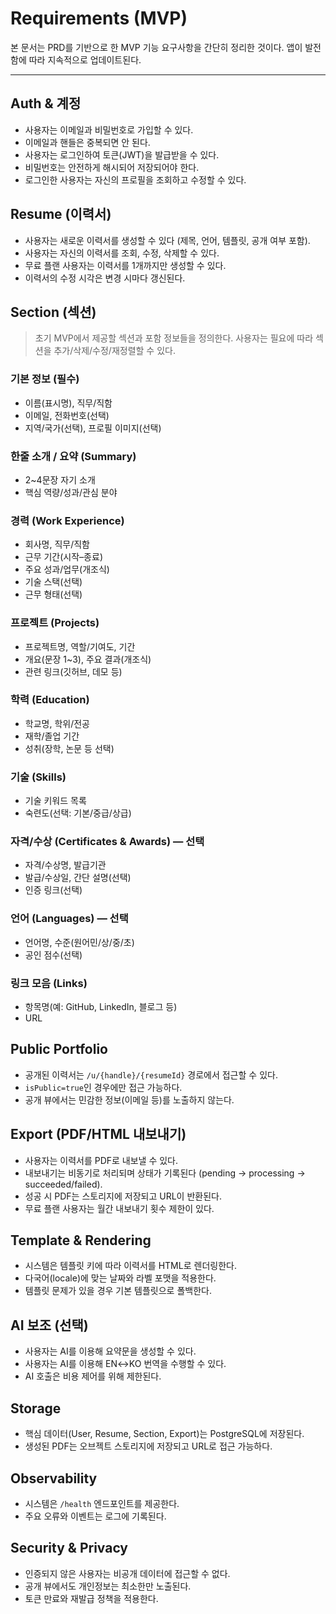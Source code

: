 # Requirements (MVP)

본 문서는 PRD를 기반으로 한 MVP 기능 요구사항을 간단히 정리한 것이다.
앱이 발전함에 따라 지속적으로 업데이트된다.

---

## Auth & 계정

- 사용자는 이메일과 비밀번호로 가입할 수 있다.
- 이메일과 핸들은 중복되면 안 된다.
- 사용자는 로그인하여 토큰(JWT)을 발급받을 수 있다.
- 비밀번호는 안전하게 해시되어 저장되어야 한다.
- 로그인한 사용자는 자신의 프로필을 조회하고 수정할 수 있다.

## Resume (이력서)

- 사용자는 새로운 이력서를 생성할 수 있다 (제목, 언어, 템플릿, 공개 여부 포함).
- 사용자는 자신의 이력서를 조회, 수정, 삭제할 수 있다.
- 무료 플랜 사용자는 이력서를 1개까지만 생성할 수 있다.
- 이력서의 수정 시각은 변경 시마다 갱신된다.

## Section (섹션)

> 초기 MVP에서 제공할 섹션과 포함 정보들을 정의한다.
> 사용자는 필요에 따라 섹션을 추가/삭제/수정/재정렬할 수 있다.

### 기본 정보 (필수)
- 이름(표시명), 직무/직함
- 이메일, 전화번호(선택)
- 지역/국가(선택), 프로필 이미지(선택)

### 한줄 소개 / 요약 (Summary)
- 2~4문장 자기 소개
- 핵심 역량/성과/관심 분야

### 경력 (Work Experience)
- 회사명, 직무/직함
- 근무 기간(시작–종료)
- 주요 성과/업무(개조식)
- 기술 스택(선택)
- 근무 형태(선택)

### 프로젝트 (Projects)
- 프로젝트명, 역할/기여도, 기간
- 개요(문장 1~3), 주요 결과(개조식)
- 관련 링크(깃허브, 데모 등)

### 학력 (Education)
- 학교명, 학위/전공
- 재학/졸업 기간
- 성취(장학, 논문 등 선택)

### 기술 (Skills)
- 기술 키워드 목록
- 숙련도(선택: 기본/중급/상급)

### 자격/수상 (Certificates & Awards) — 선택
- 자격/수상명, 발급기관
- 발급/수상일, 간단 설명(선택)
- 인증 링크(선택)

### 언어 (Languages) — 선택
- 언어명, 수준(원어민/상/중/초)
- 공인 점수(선택)

### 링크 모음 (Links)
- 항목명(예: GitHub, LinkedIn, 블로그 등)
- URL

## Public Portfolio

- 공개된 이력서는 `/u/{handle}/{resumeId}` 경로에서 접근할 수 있다.
- `isPublic=true`인 경우에만 접근 가능하다.
- 공개 뷰에서는 민감한 정보(이메일 등)를 노출하지 않는다.

## Export (PDF/HTML 내보내기)

- 사용자는 이력서를 PDF로 내보낼 수 있다.
- 내보내기는 비동기로 처리되며 상태가 기록된다 (pending → processing → succeeded/failed).
- 성공 시 PDF는 스토리지에 저장되고 URL이 반환된다.
- 무료 플랜 사용자는 월간 내보내기 횟수 제한이 있다.

## Template & Rendering

- 시스템은 템플릿 키에 따라 이력서를 HTML로 렌더링한다.
- 다국어(locale)에 맞는 날짜와 라벨 포맷을 적용한다.
- 템플릿 문제가 있을 경우 기본 템플릿으로 폴백한다.

## AI 보조 (선택)

- 사용자는 AI를 이용해 요약문을 생성할 수 있다.
- 사용자는 AI를 이용해 EN↔KO 번역을 수행할 수 있다.
- AI 호출은 비용 제어를 위해 제한된다.

## Storage

- 핵심 데이터(User, Resume, Section, Export)는 PostgreSQL에 저장된다.
- 생성된 PDF는 오브젝트 스토리지에 저장되고 URL로 접근 가능하다.

## Observability

- 시스템은 `/health` 엔드포인트를 제공한다.
- 주요 오류와 이벤트는 로그에 기록된다.

## Security & Privacy

- 인증되지 않은 사용자는 비공개 데이터에 접근할 수 없다.
- 공개 뷰에서도 개인정보는 최소한만 노출된다.
- 토큰 만료와 재발급 정책을 적용한다.
